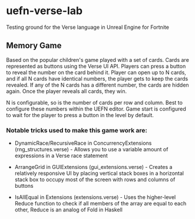 # uefn-verse-lab
Testing ground for the Verse language in Unreal Engine for Fortnite

## Memory Game
Based on the popular children's game played with a set of cards. Cards are represented as buttons using the Verse UI API. Players can press a button to reveal the number on the card behind it. Player can open up to N cards, and if all N cards have identical numbers, the player gets to keep the cards revealed. If any of the N cards has a different number, the cards are hidden again. Once the player reveals all cards, they win.

N is configurable, so is the number of cards per row and column. Best to configure these numbers within the UEFN editor. Game start is configured to wait for the player to press a button in the level by default.

### Notable tricks used to make this game work are:

- DynamicRace/RecursiveRace in ConcurrencyExtensions (rng_structures.verse) - Allows you to use a variable amount of expressions in a Verse race statement

- ArrangeGrid in GUIExtensions (gui_extensions.verse) - Creates a relatively responsive UI by placing vertical stack boxes in a horizontal stack box to occupy most of the screen with rows and columns of buttons

- IsAllEqual in Extensions (extensions.verse) - Uses the higher-level Reduce function to check if all members of the array are equal to each other, Reduce is an analog of Fold in Haskell